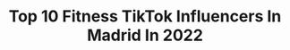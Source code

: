 ---
title: Top 10 Fitness TikTok Influencers In Madrid In 2022
description: >-
  Find top fitness TikTok influencers in Madrid in 2022. Most popular hashtags: #viral #madrid #fitness #parati.
platform: TikTok
hits: 11
text_top: Analyze the best TikTok profiles on inBeat.
text_bottom: Our database holds 11 TikTok influencers like this in Madrid, Spain for you to pitch.
profiles:
  - username: "cuentaeliminxada"
    fullname: >-
      Adiós
    bio: >-
      
    location: "Spain"
    followers: 73400
    engagement: 416
    commentsToLikes: 0.011696
    id: ckcjhq3a3cecj0j238bw85pxw
    verified: false
    hashtags: "#modelofitness, #lifestyle, #feliz, #googleearth"
  - username: "thephilhugo"
    fullname: >-
      Phil Hugo Farmacéutico y Coach
    bio: >-
      Farmacéutico y coach😀 #Nutricion #Fitness #Salud IG @thephilhugo
    location: "Spain"
    followers: 7961
    engagement: 629
    commentsToLikes: 0.042914
    id: ckcuixvzngac30j234j9pzjt1
    verified: false
    hashtags: "#farmacia, #ceto, #energia, #fit"
  - username: "videopatas"
    fullname: >-
      Videópatas 
    bio: >-
      😎La comedia no tiene edad 📍Madrid 📩Contacto comercial: videopatas@gmail.com
    location: "Spain"
    followers: 248900
    engagement: 2447
    commentsToLikes: 0.004619
    id: ck81q5wx2g7pd0j784yd9epob
    verified: true
    hashtags: "#espa, #videopatas, #humorespa, #chistes"
  - username: "sabrina_diaz_u"
    fullname: >-
      Sabrina Díaz Fitness & Lawyer
    bio: >-
      Abog. Magister en Derecho Internacional Diplomático. Mi lado fitness
    location: "Spain"
    followers: 18300
    engagement: 524
    commentsToLikes: 0.021564
    id: ckcouofgr8vcb0j237ukvhujn
    verified: false
    hashtags: "#madrid, #healtyfood, #exercises, #gym"
  - username: "mishoamoli"
    fullname: >-
      Mihail Amoli
    bio: >-
      Model / Stylist / YouTuber 📷 Instagram: @mishoamoli 🎥 YouTube: Misho Amoli
    location: "Spain"
    followers: 46100
    engagement: 1060
    commentsToLikes: 0.010387
    id: ckd0h5sldef2v0j235jyluzdv
    verified: false
    hashtags: "#outfitchallenge, #madrid, #vintage, #estilo"
  - username: "stefymadness"
    fullname: >-
      stefymadness
    bio: >-
      Aim high bro! Me gusta el parkour jejeje 🙈💕 🎥 IG: @stefymadness
    location: "Spain"
    followers: 250100
    engagement: 1249
    commentsToLikes: 0.005187
    id: ck83zaq7bz7lb0j784w81hrrr
    verified: false
    hashtags: "#girl, #viral, #tiktok, #spain"
  - username: "mariohervas"
    fullname: >-
      Mario Hervas 
    bio: >-
      Me sigues en Insta? @mariohervas ❤️👆 🦾 GET MY ABS MY FULL ABS PROGRAM 💥👇🏻
    location: "Spain"
    followers: 2900000
    engagement: 1057
    commentsToLikes: 0.011037
    id: ck8nhe1p60h410j789l99io11
    verified: true
    hashtags: "#spain, #traje, #elmejorcuerpo, #tiktokerpro"
  - username: "joseantoniolasoma"
    fullname: >-
      Jose antonio laso ma
    bio: >-
      Insta: @jose_al100x100 @mel_fo_fit
    location: "Spain"
    followers: 42200
    engagement: 546
    commentsToLikes: 0.035111
    id: ck8f711z62u9d0j78qn65ozex
    verified: false
    hashtags: "#juntos, #viernes, #parati, #energy"
  - username: "brunosantos_official"
    fullname: >-
      Bruno Santos
    bio: >-
      MODELING TIPS / HOW TO POSE by www.brunosantosstudios.com
    location: "Spain"
    followers: 6953
    engagement: 131
    commentsToLikes: 0.017907
    id: cka0r7v9ufw4n0i78q083oboz
    verified: false
    hashtags: "#fashion, #travel, #spain, #viral"
  - username: "manbunfon"
    fullname: >-
      Alfonso López Rubio
    bio: >-
      📍Madrid / Dancer ❤Vamos a por los 8.000?❤ Instagram: @alfonsolopezrubio
    location: "Spain"
    followers: 7716
    engagement: 653
    commentsToLikes: 0.083945
    id: cka0ivh5cfddv0i78fim8268j
    verified: false
    hashtags: "#desescalada, #tiktok, #gay, #viral"
---